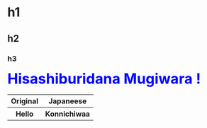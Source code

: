 # h1
## h2 
### h3

<div style="color: blue; font-size: xx-large; font-weight: bold;"> Hisashiburidana Mugiwara ! </div>

<table>
    <tr>
        <th> Original </th>
        <th> Japaneese </th>
    </tr>
    <tr>
        <th> Hello </th>
        <th> Konnichiwaa </th>
    </tr>
</table>